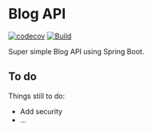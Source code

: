# Blog API
[![codecov](https://codecov.io/gh/mathiasbosman/blog-api/branch/master/graph/badge.svg?token=DDy5iKcJUs)](https://codecov.io/gh/mathiasbosman/blog-api)
[![Build](https://github.com/mathiasbosman/blog-api/actions/workflows/build.yml/badge.svg)](https://github.com/mathiasbosman/blog-api/actions/workflows/build.yml)

Super simple Blog API using Spring Boot.

## To do

Things still to do:

* Add security
* ...